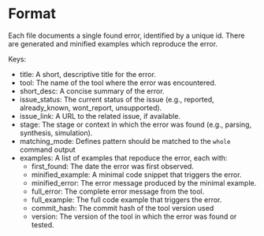 # Format

Each file documents a single found error, identified by a unique id. There are generated and minified examples which reproduce the error.

Keys:

- title: A short, descriptive title for the error.
- tool: The name of the tool where the error was encountered.
- short_desc: A concise summary of the error.
- issue_status: The current status of the issue (e.g., reported, already_known, wont_report, unsupported).
- issue_link: A URL to the related issue, if available.
- stage: The stage or context in which the error was found (e.g., parsing, synthesis, simulation).
- matching_mode: Defines pattern should be matched to the `whole` command output
- examples: A list of examples that repoduce the error, each with:
  - first_found: The date the error was first observed.
  - minified_example: A minimal code snippet that triggers the error.
  - minified_error: The error message produced by the minimal example.
  - full_error: The complete error message from the tool.
  - full_example: The full code example that triggers the error.
  - commit_hash: The commit hash of the tool version used
  - version: The version of the tool in which the error was found or tested.
